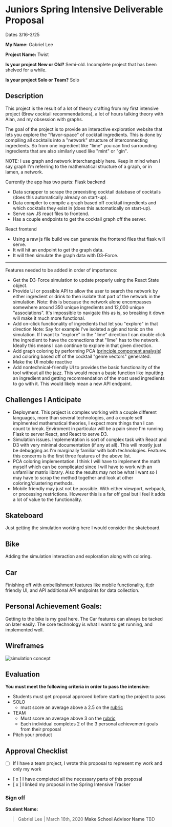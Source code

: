 # Juniors Spring Intensive Deliverable Proposal

Dates 3/16-3/25

**My Name:** 
Gabriel Lee

**Project Name:** 
Twist

**Is your project New or Old?**
Semi-old. Incomplete project that has been shelved for a while.

**Is your project Solo or Team?**
Solo

## Description
This project is the result of a lot of theory crafting from my first intensive project (Brew cocktail recommendations), a lot of hours talking theory with Alan, and my obsession with graphs.

The goal of the project is to provide an interactive exploration website that lets you explore the "flavor-space" of cocktail ingredients. This is done by compiling all cocktails into a "network" structure of interconnecting ingredients. So from one ingredient like "lime" you can find surrounding ingredients that are also similarly used like "mint" or "gin".

NOTE: I use graph and network interchangably here. Keep in mind when I say graph I'm referring to the mathematical structure of a graph, or in lamen, a network.

Currently the app has two parts:
Flask backend
- Data scrapper to scrape the preexisting cocktail database of cocktails (does this automatically already on start-up).
- Data compiler to compile a graph based off cocktail ingredients and which cocktails they exist in (does this automatically on start-up).
- Serve raw JS react files to frontend.
- Has a couple endpoints to get the cocktail graph off the server.

React frontend
- Using a raw js file build we can generate the frontend files that flask will serve.
- It will hit an endpoint to get the graph data.
- It will then simulate the graph data with D3-Force.

---

Features needed to be added in order of importance:
- Get the D3-Force simulation to update properly using the React State object.
- Provide UI or possible API to allow the user to search the network by either ingredient or drink to then isolate that part of the network in the simulation.
    Note: this is because the network alone encompasses somewhere around 350 unique ingredients and 12,000 unique "associations". It's impossible to navigate this as is, so breaking it down will make it much more functional.
- Add on-click functionality of ingredients that let you "explore" in that direction
    Note: Say for example I've isolated a gin and tonic on the simulation. If I want to "explore" in the "lime" direction I can double click the ingredient to have the connections that "lime" has to the network. Ideally this means I can continue to explore in that given direction.
- Add graph coloring by performing PCA ([principle component analysis](https://en.wikipedia.org/wiki/Principal_component_analysis)) and coloring based off of the cocktail "genre vectors" generated.
- Make the UI mobile reactive
- Add nontechnical-friendly UI to provides the basic functionality of the tool without all the jazz.
    This would mean a basic function like inputting an ingredient and getting recommendation of the most used ingredients to go with it. This would likely mean a new API endpoint.



## Challenges I Anticipate

- Deployment. This project is complex working with a couple different languages, more than several technologies, and a couple self implmented mathematical theories, I expect more things than I can count to break. Enviroment in particular will be a pain since I'm running Flask to server React, and React to serve D3.
- Simulation issues. Implementation is sort of complex task with React and D3 with very minimal documentation (if any at all). This will mostly just be debugging as I'm marginally familiar with both technologies.
    Features this concerns is the first three features of the above list. 
- PCA coloring implementation. I think I will have to implement the math myself which can be complicated since I will have to work with an unfamiliar matrix library. Also the results may not be what I want so I may have to scrap the method together and look at other coloring/clustering methods.
- Mobile friendly may just not be possible. With either viewport, webpack, or processing restrictions. However this is a far off goal but I feel it adds a lot of value to the functionality.

## Skateboard

Just getting the simulation working here I would consider the skateboard.

## Bike

Adding the simulation interaction and exploration along with coloring.

## Car

Finishing off with embellishment features like mobile functionality, tl;dr friendly UI, and API additional API endpoints for data collection.

## Personal Achievement Goals:

Getting to the bike is my goal here. The Car features can always be tacked on later easily. The core technology is what I want to get running, and implemented well.

## Wireframes

![simulation concept](https://photos.app.goo.gl/9h83W1wLR46fUdsd7)

## Evaluation

**You must meet the following criteria in order to pass the intensive:**

- Students must get proposal approved before starting the project to pass
- SOLO 
    - must score an average above a 2.5 on the [rubric]
- TEAM 
    - Must score an average above 3 on the [rubric]
    - Each individual completes 2 of the 3 personal achievement goals from their proposal
- Pitch your product

[rubric]:https://docs.google.com/document/d/1IOQDmohLBEBT-hyr-2vgw1mbZUNsq3fHxVfH0oRmVt0/edit


## Approval Checklist
- [ ] If I have a team project, I wrote this proposal to represent my work and only my work
- [ x ] I have completed all the necessary parts of this proposal
- [ x ] I linked my proposal in the Spring Intensive Tracker

### Sign off

**Student Name:**                
> Gabriel Lee | March 16th, 2020
**Make School Advisor Name**
> TBD